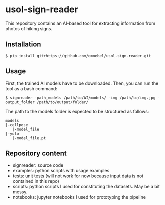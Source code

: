 # usol-sign-reader

This repository contains an AI-based tool for extracting information from photos of hiking signs.

## Installation

```
$ pip install git+https://github.com/emoebel/usol-sign-reader.git
```

## Usage

First, the trained AI models have to be downloaded. Then, you can run the tool as a bash command:

```
$ signreader -path_models /path/to/AI/models/ -img /path/to/img.jpg -output_folder /path/to/output/folder/
```

The path to the models folder is expected to be structured as follows:
```
models
|-cellpose
   |-model_file
|-yolo
   |-model_file.pt
```

## Repository content
- signreader: source code
- examples: python scripts with usage examples
- tests: unit tests (will not work for now because input data is not contained in this repo)
- scripts: python scripts I used for constituting the datasets. May be a bit messy.
- notebooks: jupyter notebooks I used for prototyping the pipeline